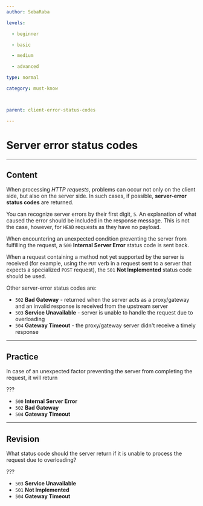 ```yaml
---
author: SebaRaba

levels:

  - beginner

  - basic

  - medium

  - advanced

type: normal

category: must-know



parent: client-error-status-codes

---
```


# Server error status codes

---
## Content

When processing *HTTP requests*, problems can occur not only on the client side, but also on the server side. In such cases, if possible, **server-error status codes** are returned.

You can recognize server errors by their first digit, `5`. An explanation of what caused the error should be included in the response message. This is not the case, however, for `HEAD` requests as they have no payload.

When encountering an unexpected condition preventing the server from fulfilling the request, a `500` **Internal Server Error** status code is sent back.

When a request containing a method not yet supported by the server is received (for example, using the `PUT` verb in a request sent to a server that expects a specialized `POST` request), the `501` **Not Implemented** status code should be used.

Other server-error status codes are:
- `502` **Bad Gateway** - returned when the server acts as a proxy/gateway and an invalid response is received from the upstream server
- `503` **Service Unavailable** - server is unable to handle the request due to overloading
- `504` **Gateway Timeout** - the proxy/gateway server didn't receive a timely response

---
## Practice

In case of an unexpected factor preventing the server from completing the request, it will return

???


* `500` **Internal Server Error**
* `502` **Bad Gateway**
* `504` **Gateway Timeout**

---
## Revision

What status code should the server return if it is unable to process the request due to overloading?

???


* `503` **Service Unavailable**
* `501` **Not Implemented**
* `504` **Gateway Timeout**

